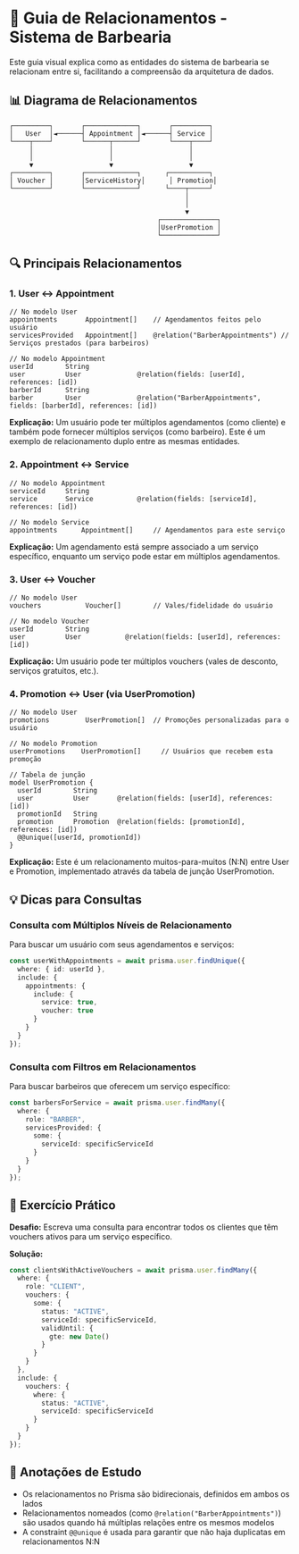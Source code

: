 # 🔄 Guia de Relacionamentos - Sistema de Barbearia

Este guia visual explica como as entidades do sistema de barbearia se relacionam entre si, facilitando a compreensão da arquitetura de dados.

## 📊 Diagrama de Relacionamentos

```
┌─────────┐       ┌─────────────┐       ┌─────────┐
│   User  │◄──────┤ Appointment │◄──────┤ Service │
└────┬────┘       └──────┬──────┘       └────┬────┘
     │                   │                   │
     │                   │                   │
     ▼                   ▼                   ▼
┌─────────┐       ┌─────────────┐      ┌──────────┐
│ Voucher │       │ServiceHistory│      │ Promotion│
└─────────┘       └─────────────┘      └────┬─────┘
                                            │
                                            │
                                            ▼
                                     ┌──────────────┐
                                     │UserPromotion │
                                     └──────────────┘
```

## 🔍 Principais Relacionamentos

### 1. User ↔️ Appointment

```prisma
// No modelo User
appointments       Appointment[]    // Agendamentos feitos pelo usuário
servicesProvided   Appointment[]    @relation("BarberAppointments") // Serviços prestados (para barbeiros)

// No modelo Appointment
userId        String
user          User              @relation(fields: [userId], references: [id])
barberId      String
barber        User              @relation("BarberAppointments", fields: [barberId], references: [id])
```

**Explicação:** Um usuário pode ter múltiplos agendamentos (como cliente) e também pode fornecer múltiplos serviços (como barbeiro). Este é um exemplo de relacionamento duplo entre as mesmas entidades.

### 2. Appointment ↔️ Service

```prisma
// No modelo Appointment
serviceId     String
service       Service           @relation(fields: [serviceId], references: [id])

// No modelo Service
appointments      Appointment[]     // Agendamentos para este serviço
```

**Explicação:** Um agendamento está sempre associado a um serviço específico, enquanto um serviço pode estar em múltiplos agendamentos.

### 3. User ↔️ Voucher

```prisma
// No modelo User
vouchers           Voucher[]        // Vales/fidelidade do usuário

// No modelo Voucher
userId        String
user          User           @relation(fields: [userId], references: [id])
```

**Explicação:** Um usuário pode ter múltiplos vouchers (vales de desconto, serviços gratuitos, etc.).

### 4. Promotion ↔️ User (via UserPromotion)

```prisma
// No modelo User
promotions         UserPromotion[]  // Promoções personalizadas para o usuário

// No modelo Promotion
userPromotions    UserPromotion[]     // Usuários que recebem esta promoção

// Tabela de junção
model UserPromotion {
  userId        String
  user          User       @relation(fields: [userId], references: [id])
  promotionId   String
  promotion     Promotion  @relation(fields: [promotionId], references: [id])
  @@unique([userId, promotionId])
}
```

**Explicação:** Este é um relacionamento muitos-para-muitos (N:N) entre User e Promotion, implementado através da tabela de junção UserPromotion.

## 💡 Dicas para Consultas

### Consulta com Múltiplos Níveis de Relacionamento

Para buscar um usuário com seus agendamentos e serviços:

```typescript
const userWithAppointments = await prisma.user.findUnique({
  where: { id: userId },
  include: {
    appointments: {
      include: {
        service: true,
        voucher: true
      }
    }
  }
});
```

### Consulta com Filtros em Relacionamentos

Para buscar barbeiros que oferecem um serviço específico:

```typescript
const barbersForService = await prisma.user.findMany({
  where: {
    role: "BARBER",
    servicesProvided: {
      some: {
        serviceId: specificServiceId
      }
    }
  }
});
```

## 🧪 Exercício Prático

**Desafio:** Escreva uma consulta para encontrar todos os clientes que têm vouchers ativos para um serviço específico.

**Solução:**
```typescript
const clientsWithActiveVouchers = await prisma.user.findMany({
  where: {
    role: "CLIENT",
    vouchers: {
      some: {
        status: "ACTIVE",
        serviceId: specificServiceId,
        validUntil: {
          gte: new Date()
        }
      }
    }
  },
  include: {
    vouchers: {
      where: {
        status: "ACTIVE",
        serviceId: specificServiceId
      }
    }
  }
});
```

## 📝 Anotações de Estudo

- Os relacionamentos no Prisma são bidirecionais, definidos em ambos os lados
- Relacionamentos nomeados (como `@relation("BarberAppointments")`) são usados quando há múltiplas relações entre os mesmos modelos
- A constraint `@@unique` é usada para garantir que não haja duplicatas em relacionamentos N:N